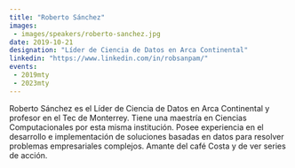 ```yaml
---
title: "Roberto Sánchez"
images:
 - images/speakers/roberto-sanchez.jpg
date: 2019-10-21
designation: "Líder de Ciencia de Datos en Arca Continental"
linkedin: "https://www.linkedin.com/in/robsanpam/"
events: 
 - 2019mty
 - 2023mty
---
```


Roberto Sánchez es el Líder de Ciencia de Datos en Arca Continental y profesor en el Tec de Monterrey. Tiene una maestría en Ciencias Computacionales por esta misma institución. Posee experiencia en el desarrollo e implementación de soluciones basadas en datos para resolver problemas empresariales complejos. Amante del café Costa y de ver series de acción.